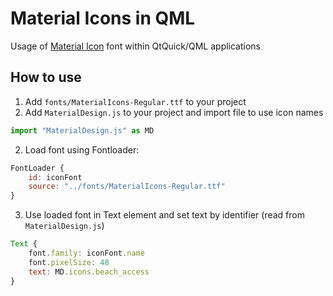 Material Icons in QML
================
Usage of [Material Icon](https://github.com/google/material-design-icons) font within QtQuick/QML applications

## How to use

1. Add `fonts/MaterialIcons-Regular.ttf` to your project
2. Add `MaterialDesign.js` to your project and import file to use icon names

````javascript
import "MaterialDesign.js" as MD
````

2. Load font using Fontloader:
````javascript
FontLoader {
	id: iconFont
    source: "../fonts/MaterialIcons-Regular.ttf"
}
````

3. Use loaded font in Text element and set text by identifier (read from `MaterialDesign.js`)
````javascript
Text {  
	font.family: iconFont.name
	font.pixelSize: 48
	text: MD.icons.beach_access
}
````
